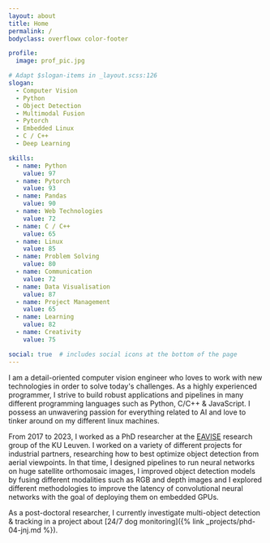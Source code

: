 ```yaml
---
layout: about
title: Home
permalink: /
bodyclass: overflowx color-footer

profile:
  image: prof_pic.jpg

# Adapt $slogan-items in _layout.scss:126
slogan:
  - Computer Vision
  - Python
  - Object Detection
  - Multimodal Fusion
  - Pytorch
  - Embedded Linux
  - C / C++
  - Deep Learning

skills:
  - name: Python
    value: 97
  - name: Pytorch
    value: 93
  - name: Pandas
    value: 90
  - name: Web Technologies
    value: 72
  - name: C / C++
    value: 65
  - name: Linux
    value: 85
  - name: Problem Solving
    value: 80
  - name: Communication
    value: 72
  - name: Data Visualisation
    value: 87
  - name: Project Management
    value: 65
  - name: Learning
    value: 82
  - name: Creativity
    value: 75

social: true  # includes social icons at the bottom of the page
---
```


I am a detail-oriented computer vision engineer who loves to work with new technologies in order to solve today's challenges.
As a highly experienced programmer, I strive to build robust applications and pipelines in many different programming languages such as Python, C/C++ & JavaScript.
I possess an unwavering passion for everything related to AI and love to tinker around on my different linux machines.

From 2017 to 2023, I worked as a PhD researcher at the [EAVISE](https://eavise.be) research group of the KU Leuven.
I worked on a variety of different projects for industrial partners, researching how to best optimize object detection from aerial viewpoints.
In that time, I designed pipelines to run neural networks on huge satellite orthomosaic images, I improved object detection models by fusing different modalities such as RGB and depth images and I explored different methodologies to improve the latency of convolutional neural networks with the goal of deploying them on embedded GPUs.

As a post-doctoral researcher, I currently investigate multi-object detection & tracking in a project about [24/7 dog monitoring]({% link _projects/phd-04-jnj.md %}).